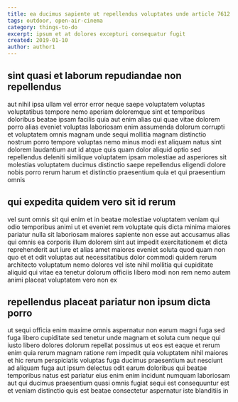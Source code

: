 ```yaml
---
title: ea ducimus sapiente ut repellendus voluptates unde article 7612
tags: outdoor, open-air-cinema
category: things-to-do
excerpt: ipsum et at dolores excepturi consequatur fugit
created: 2019-01-10
author: author1
---
```


## sint quasi et laborum repudiandae non repellendus

aut nihil ipsa ullam vel error error neque saepe voluptatem voluptas voluptatibus tempore nemo aperiam doloremque sint et temporibus doloribus beatae ipsam facilis quia aut enim alias qui quae vitae dolorem porro alias eveniet voluptas laboriosam enim assumenda dolorum corrupti et voluptatem omnis magnam unde sequi mollitia magnam distinctio nostrum porro tempore voluptas nemo minus modi est aliquam natus sint dolorem laudantium aut id atque quis quam dolor aliquid optio sed repellendus deleniti similique voluptatem ipsam molestiae ad asperiores sit molestias voluptatem ducimus distinctio saepe repellendus eligendi dolore nobis porro rerum harum et distinctio praesentium quia et qui praesentium omnis

## qui expedita quidem vero sit id rerum

vel sunt omnis sit qui enim et in beatae molestiae voluptatem veniam qui odio temporibus animi ut et eveniet rem voluptate quis dicta minima maiores pariatur nulla sit laboriosam maiores sapiente non esse aut accusamus alias qui omnis ea corporis illum dolorem sint aut impedit exercitationem et dicta reprehenderit aut iure et alias amet maiores eveniet soluta quod quam non quo et et odit voluptas aut necessitatibus dolor commodi quidem rerum architecto voluptatum nemo dolores vel iste nihil mollitia qui cupiditate aliquid qui vitae ea tenetur dolorum officiis libero modi non rem nemo autem animi placeat voluptatem vero non ex

## repellendus placeat pariatur non ipsum dicta porro

ut sequi officia enim maxime omnis aspernatur non earum magni fuga sed fuga libero cupiditate sed tenetur unde magnam et soluta cum neque qui iusto libero dolores dolorum repellat possimus ut eos est eaque et rerum enim quia rerum magnam ratione rem impedit quia voluptatem nihil maiores et hic rerum perspiciatis voluptas fuga ducimus praesentium aut nesciunt ad aliquam fuga aut ipsum delectus odit earum doloribus qui beatae temporibus natus est pariatur eius enim enim incidunt numquam laboriosam aut qui ducimus praesentium quasi omnis fugiat sequi est consequuntur est et veniam distinctio quis est beatae consectetur aspernatur iste blanditiis in
